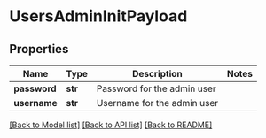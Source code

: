 # UsersAdminInitPayload

## Properties
Name | Type | Description | Notes
------------ | ------------- | ------------- | -------------
**password** | **str** | Password for the admin user | 
**username** | **str** | Username for the admin user | 

[[Back to Model list]](../README.md#documentation-for-models) [[Back to API list]](../README.md#documentation-for-api-endpoints) [[Back to README]](../README.md)


